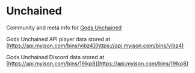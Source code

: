# Unchained

Community and meta info for [Gods Unchained](https://godsunchained.com)

Gods Unchained API player data stored at [https://api.myjson.com/bins/vibz4](https://api.myjson.com/bins/vibz4)

Gods Unchained Discord data stored at [https://api.myjson.com/bins/19lkp8](https://api.myjson.com/bins/19lkp8)